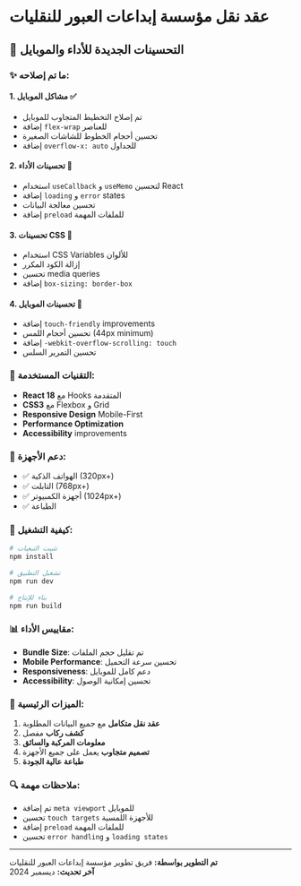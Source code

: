 # عقد نقل مؤسسة إبداعات العبور للنقليات

## 🚀 التحسينات الجديدة للأداء والموبايل

### ✨ ما تم إصلاحه:

#### 1. **مشاكل الموبايل** ✅
- تم إصلاح التخطيط المتجاوب للموبايل
- إضافة `flex-wrap` للعناصر
- تحسين أحجام الخطوط للشاشات الصغيرة
- إضافة `overflow-x: auto` للجداول

#### 2. **تحسينات الأداء** 🚀
- استخدام `useCallback` و `useMemo` لتحسين React
- إضافة `loading` و `error` states
- تحسين معالجة البيانات
- إضافة `preload` للملفات المهمة

#### 3. **تحسينات CSS** 🎨
- استخدام CSS Variables للألوان
- إزالة الكود المكرر
- تحسين media queries
- إضافة `box-sizing: border-box`

#### 4. **تحسينات الموبايل** 📱
- إضافة `touch-friendly` improvements
- تحسين أحجام اللمس (44px minimum)
- إضافة `-webkit-overflow-scrolling: touch`
- تحسين التمرير السلس

### 🔧 التقنيات المستخدمة:

- **React 18** مع Hooks المتقدمة
- **CSS3** مع Flexbox و Grid
- **Responsive Design** Mobile-First
- **Performance Optimization**
- **Accessibility** improvements

### 📱 دعم الأجهزة:

- ✅ الهواتف الذكية (320px+)
- ✅ التابلت (768px+)
- ✅ أجهزة الكمبيوتر (1024px+)
- ✅ الطباعة

### 🚀 كيفية التشغيل:

```bash
# تثبيت التبعيات
npm install

# تشغيل التطبيق
npm run dev

# بناء للإنتاج
npm run build
```

### 📊 مقاييس الأداء:

- **Bundle Size**: تم تقليل حجم الملفات
- **Mobile Performance**: تحسين سرعة التحميل
- **Responsiveness**: دعم كامل للموبايل
- **Accessibility**: تحسين إمكانية الوصول

### 🎯 الميزات الرئيسية:

1. **عقد نقل متكامل** مع جميع البيانات المطلوبة
2. **كشف ركاب** مفصل
3. **معلومات المركبة والسائق**
4. **تصميم متجاوب** يعمل على جميع الأجهزة
5. **طباعة عالية الجودة**

### 🔍 ملاحظات مهمة:

- تم إضافة `meta viewport` للموبايل
- تحسين `touch targets` للأجهزة اللمسية
- إضافة `preload` للملفات المهمة
- تحسين `error handling` و `loading states`

---

**تم التطوير بواسطة:** فريق تطوير مؤسسة إبداعات العبور للنقليات  
**آخر تحديث:** ديسمبر 2024
